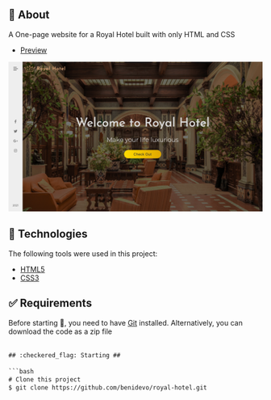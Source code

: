 ## :dart: About ##

A One-page website for a Royal Hotel built with only HTML and CSS
- [Preview](https://royalhotelny.netlify.app)

![Screenshot](img/royal_hotel.png?raw=true "Royal Hotel")

## :rocket: Technologies ##

The following tools were used in this project:

- [HTML5](https://html.com/html5/)
- [CSS3](https://developer.mozilla.org/en-US/docs/Web/CSS)

## :white_check_mark: Requirements ##

Before starting :checkered_flag:, you need to have [Git](https://git-scm.com) installed. Alternatively, you can download the code as a zip file


```

## :checkered_flag: Starting ##

```bash
# Clone this project
$ git clone https://github.com/benidevo/royal-hotel.git
